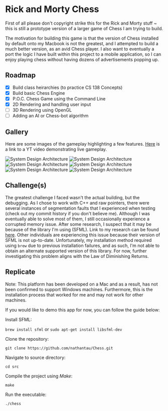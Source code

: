 # Rick and Morty Chess

First of all please don't copyright strike this for the Rick and Morty stuff ~ this is still a prototype version of a larger game of Chess I am trying to build.

The motivation for building this game is that the version of Chess installed by default onto my Macbook is not the greatest, and I attempted to build a much better version, as an avid Chess player. I also want to eventually a port the logic I have built within this project to a mobile application, so I can enjoy playing chess without having dozens of advertisements popping up.

## Roadmap

- [X] Build class heirarchies (to practice CS 138 Concepts)
- [X] Build basic Chess Engine
- [X] P.O.C. Chess Game using the Command Line
- [X] 2D Rendering and handling user input
- [ ] 3D Rendering using OpenGL
- [ ] Adding an AI or Chess-bot algorithm

## Gallery

Here are some images of the gameplay highlighting a few features. [Here](https://youtu.be/BLAd2kaJCn0) is a link to a YT video demonstrating live gameplay.

![System Design Architecture](demo/ss1.png)
![System Design Architecture](demo/ss2.png)
![System Design Architecture](demo/ss3.png)
![System Design Architecture](demo/ss4.png)
![System Design Architecture](demo/ss5.png)
![System Design Architecture](demo/ss6.png)

## Challenge(s)

The greatest challenge I faced wasn't the actual building, but the debugging. As I chose to work with C++ and raw pointers, there were several instances of segmentation faults that I experienced when testing (check out my commit history if you don't believe me). Although I was eventually able to solve most of them, I still occasionally experience a corrupted memory issue. After some research, I suspect that it may be because of the library I'm using (SFML). Link to my research can be found [here](https://en.sfml-dev.org/forums/index.php?topic=19718.0). Other individuals are experiencing this issue because their version of SFML is not up-to-date. Unfortunately, my installation method required using `brew` due to previous installation failures, and as such, I'm not able to obtain an alternate supported version of this library. For now, further investigating this problem aligns with the Law of Diminishing Returns.

## Replicate

Note: This platform has been developed on a Mac and as a result, has not been confirmed to support Windows machines. Furthermore, this is the installation process that worked for me and may not work for other machines.

If you would like to demo this app for now, you can follow the guide below:

Install SFML:

`brew install sfml` or `sudo apt-get install libsfml-dev`

Clone the repository:

`git clone https://github.com/nathantau/Chess.git`

Navigate to source directory:

`cd src`

Compile the project using *Make*:

`make`

Run the executable:

`./chess`
